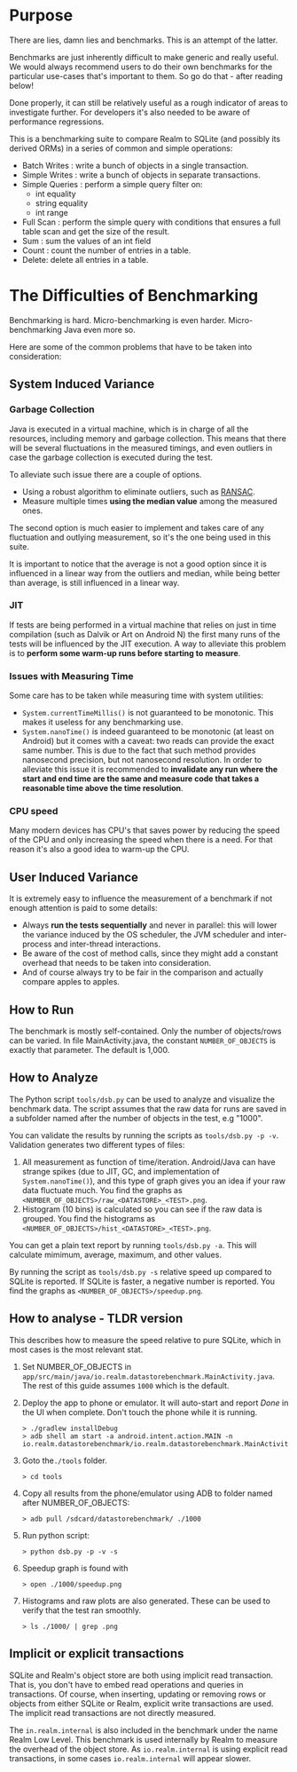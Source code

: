 # Purpose

There are lies, damn lies and benchmarks. This is an attempt of the latter.

Benchmarks are just inherently difficult to make generic and really useful. We
would always recommend users to do their own benchmarks for the particular
use-cases that's important to them. So go do that - after reading below!

Done properly, it can still be relatively useful as a rough indicator of areas
to investigate further. For developers it's also needed to be aware of
performance regressions.

This is a benchmarking suite to compare Realm to SQLite (and possibly its
derived ORMs) in a series of common and simple operations:

 * Batch Writes : write a bunch of objects in a single transaction.
 * Simple Writes : write a bunch of objects in separate transactions.
 * Simple Queries : perform a simple query filter on:
     - int equality
     - string equality
     - int range
 * Full Scan : perform the simple query with conditions that ensures a full
   table scan and get the size of the result.
 * Sum : sum the values of an int field
 * Count : count the number of entries in a table.
 * Delete: delete all entries in a table.

# The Difficulties of Benchmarking

Benchmarking is hard. Micro-benchmarking is even harder. Micro-benchmarking Java
even more so.

Here are some of the common problems that have to be taken into consideration:

## System Induced Variance

### Garbage Collection

Java is executed in a virtual machine, which is in charge of all the resources,
including memory and garbage collection. This means that there will be several
fluctuations in the measured timings, and even outliers in case the garbage
collection is executed during the test.

To alleviate such issue there are a couple of options.

 * Using a robust algorithm to eliminate outliers, such as [RANSAC](https://en.wikipedia.org/wiki/RANSAC).
 * Measure multiple times **using the median value** among the measured ones.

The second option is much easier to implement and takes care of any fluctuation
and outlying measurement, so it's the one being used in this suite.

It is important to notice that the average is not a good option since it is
influenced in a linear way from the outliers and median, while being better than
average, is still influenced in a linear way.


### JIT

If tests are being performed in a virtual machine that relies on just in time
compilation (such as Dalvik or Art on Android N) the first many runs of the tests
will be influenced by the JIT execution. A way to alleviate this problem is to
**perform some warm-up runs before starting to measure**.

### Issues with Measuring Time

Some care has to be taken while measuring time with system utilities:

 * `System.currentTimeMillis()` is not guaranteed to be monotonic. This makes it
    useless for any benchmarking use.
 * `System.nanoTime()` is indeed guaranteed to be monotonic (at least on
    Android) but it comes with a caveat: two reads can provide the exact same
    number. This is due to the fact that such method provides nanosecond
    precision, but not nanosecond resolution. In order to alleviate this issue
    it is recommended to **invalidate any run where the start and end time are
    the same and measure code that takes a reasonable time above the time
    resolution**.

### CPU speed
  
Many modern devices has CPU's that saves power by reducing the speed of the CPU
and only increasing the speed when there is a need. For that reason it's also a
good idea to warm-up the CPU.

## User Induced Variance

It is extremely easy to influence the measurement of a benchmark if not enough
attention is paid to some details:

 * Always **run the tests sequentially** and never in parallel: this will lower
   the variance induced by the OS scheduler, the JVM scheduler and inter-process
   and inter-thread interactions.
 * Be aware of the cost of method calls, since they might add a constant
   overhead that needs to be taken into consideration.
 * And of course always try to be fair in the comparison and actually compare
   apples to apples.

## How to Run

The benchmark is mostly self-contained. Only the number of objects/rows can be
varied. In file MainActivity.java, the constant `NUMBER_OF_OBJECTS` is exactly
that parameter. The default is 1,000.

## How to Analyze

The Python script `tools/dsb.py` can be used to analyze and visualize the
benchmark data. The script assumes that the raw data for runs are saved in a
subfolder named after the number of objects in the test, e.g "1000".

You can validate the results by running the scripts as `tools/dsb.py -p -v`.
Validation generates two different types of files:

1. All measurement as function of time/iteration. Android/Java can have strange
   spikes (due to JIT, GC, and implementation of `System.nanoTime()`), and this
   type of graph gives you an idea if your raw data fluctuate much. You find the
   graphs as `<NUMBER_OF_OBJECTS>/raw_<DATASTORE>_<TEST>.png`.
2. Histogram (10 bins) is calculated so you can see if the raw data is grouped.
   You find the histograms as `<NUMBER_OF_OBJECTS>/hist_<DATASTORE>_<TEST>.png`.

You can get a plain text report by running `tools/dsb.py -a`. This will
calculate mimimum, average, maximum, and other values.

By running the script as `tools/dsb.py -s` relative speed up compared to SQLite
is reported. If SQLite is faster, a negative number is reported. You find the
graphs as `<NUMBER_OF_OBJECTS>/speedup.png`.


## How to analyse - TLDR version

This describes how to measure the speed relative to pure SQLite, which in
most cases is the most relevant stat.

1. Set NUMBER_OF_OBJECTS in `app/src/main/java/io.realm.datastorebenchmark.MainActivity.java`.
   The rest of this guide assumes `1000` which is the default.

2. Deploy the app to phone or emulator. It will auto-start and report *Done* in
   the UI when complete. Don't touch the phone while it is running.

       > ./gradlew installDebug
       > adb shell am start -a android.intent.action.MAIN -n io.realm.datastorebenchmark/io.realm.datastorebenchmark.MainActivity

3. Goto the`./tools` folder.

       > cd tools

4. Copy all results from the phone/emulator using ADB to folder named after
   NUMBER_OF_OBJECTS:

       > adb pull /sdcard/datastorebenchmark/ ./1000

5. Run python script:

       > python dsb.py -p -v -s

6. Speedup graph is found with

       > open ./1000/speedup.png

7. Histograms and raw plots are also generated. These can be used to verify
   that the test ran smoothly.

       > ls ./1000/ | grep .png


## Implicit or explicit transactions

SQLite and Realm's object store are both using implicit read transaction. That
is, you don't have to embed read operations and queries in transactions. Of
course, when inserting, updating or removing rows or objects from either
SQLite or Realm, explicit write transactions are used. The implicit read
transactions are not directly measured.

The `in.realm.internal` is also included in the benchmark under the name Realm
Low Level. This benchmark is used internally by Realm to measure the overhead
of the object store. As `io.realm.internal` is using explicit read
transactions, in some cases `io.realm.internal` will appear slower.